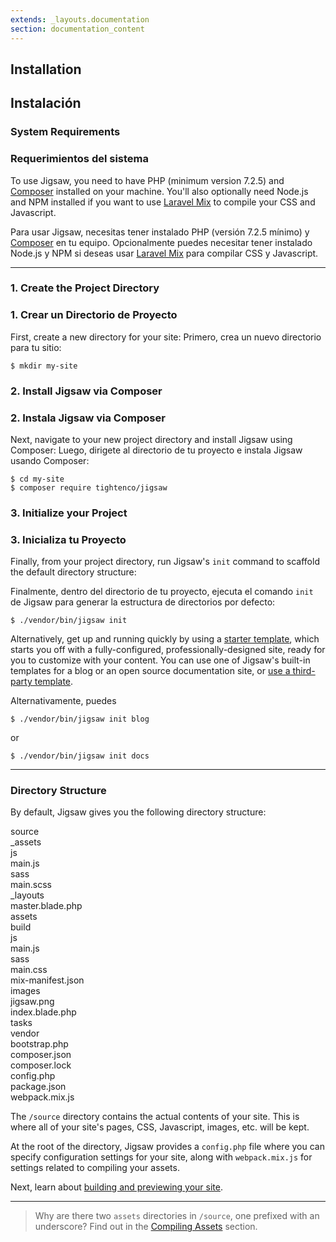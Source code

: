 ```yaml
---
extends: _layouts.documentation
section: documentation_content
---
```


## Installation
## Instalación

### System Requirements
### Requerimientos del sistema 

To use Jigsaw, you need to have PHP (minimum version 7.2.5) and [Composer](https://getcomposer.org/) installed on your machine. You'll also optionally need Node.js and NPM installed if you want to use [Laravel Mix](https://laravel.com/docs/7.x/mix) to compile your CSS and Javascript.

Para usar Jigsaw, necesitas tener instalado PHP (versión 7.2.5 mínimo) y [Composer](https://getcomposer.org/) en tu equipo. Opcionalmente puedes necesitar tener instalado Node.js y NPM si deseas usar [Laravel Mix](https://laravel.com/docs/7.x/mix) para compilar CSS y Javascript.

---

### 1. Create the Project Directory
### 1. Crear un Directorio de Proyecto

First, create a new directory for your site:
Primero, crea un nuevo directorio para tu sitio:

```
$ mkdir my-site
```

### 2. Install Jigsaw via Composer
### 2. Instala Jigsaw via Composer

Next, navigate to your new project directory and install Jigsaw using Composer:
Luego, dirigete al directorio de tu proyecto e instala Jigsaw usando Composer: 

```
$ cd my-site
$ composer require tightenco/jigsaw
```

### 3. Initialize your Project
### 3. Inicializa tu Proyecto

Finally, from your project directory, run Jigsaw's `init` command to scaffold the default directory structure:

Finalmente, dentro del directorio de tu proyecto, ejecuta el comando `init` de Jigsaw para generar la estructura de directorios por defecto: 

```
$ ./vendor/bin/jigsaw init
```

Alternatively, get up and running quickly by using a [starter template](/docs/starter-templates), which starts you off with a fully-configured, professionally-designed site, ready for you to customize with your content. You can use one of Jigsaw's built-in templates for a blog or an open source documentation site, or [use a third-party template](/docs/starter-templates#installing-a-third-party-starter-template).

Alternativamente, puedes 

```
$ ./vendor/bin/jigsaw init blog
```

or

```
$ ./vendor/bin/jigsaw init docs
```

---

### Directory Structure

By default, Jigsaw gives you the following directory structure:

<div class="files">
    <div class="folder folder--open">source
        <div class="folder folder--open">_assets
            <div class="folder folder--open">js
                <div class="file">main.js</div>
            </div>
            <div class="folder folder--open">sass
                <div class="file">main.scss</div>
            </div>
        </div>
        <div class="folder folder--open">_layouts
            <div class="file">master.blade.php</div>
        </div>
        <div class="folder folder--open">assets
            <div class="folder folder--open">build
                <div class="folder folder--open">js
                    <div class="file">main.js</div>
                </div>
                <div class="folder folder--open">sass
                    <div class="file">main.css</div>
                </div>
                <div class="file">mix-manifest.json</div>
            </div>
            <div class="folder folder--open">images
                <div class="file">jigsaw.png</div>
            </div>
        </div>
        <div class="file">index.blade.php</div>
    </div>
    <div class="folder">tasks</div>
    <div class="folder">vendor</div>
    <div class="file">bootstrap.php</div>
    <div class="file">composer.json</div>
    <div class="file">composer.lock</div>
    <div class="file">config.php</div>
    <div class="file">package.json</div>
    <div class="file">webpack.mix.js</div>
</div>

The `/source` directory contains the actual contents of your site. This is where all of your site's pages, CSS, Javascript, images, etc. will be kept.

At the root of the directory, Jigsaw provides a `config.php` file where you can specify configuration settings for your site, along with `webpack.mix.js` for settings related to compiling your assets.

Next, learn about [building and previewing your site](/docs/building-and-previewing).

---
<div class="pt-3"></div>

> Why are there two `assets` directories in `/source`, one prefixed with an underscore? Find out in the [Compiling Assets](/docs/compiling-assets) section.
